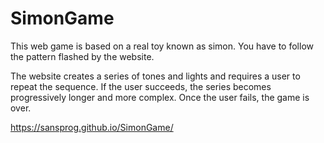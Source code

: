 # SimonGame

This web game is based on a real toy known as simon. You have to follow the pattern flashed by the website.

The website creates a series of tones and lights and requires a user to repeat the sequence. If the user succeeds, the series becomes progressively longer and more complex. Once the user fails, the game is over.

https://sansprog.github.io/SimonGame/
